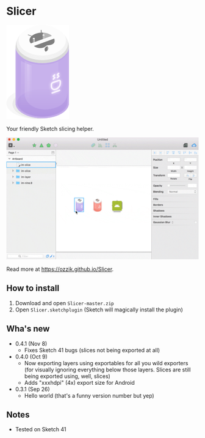 # Slicer

![Slicer icon](docs/assets/slicer@2x.png)

Your friendly Sketch slicing helper.

![Demo](docs/assets/demo@2x.gif)

Read more at https://ozzik.github.io/Slicer.

## How to install
1. Download and open ```Slicer-master.zip```
2. Open ```Slicer.sketchplugin``` (Sketch will magically install the plugin)

## Wha's new
* 0.4.1 (Nov 8)
  * Fixes Sketch 41 bugs (slices not being exported at all)
* 0.4.0 (Oct 9)
  * Now exporting layers using exportables for all you wild exporters (for visually ignoring everything below those layers. Slices are still being exported using, well, slices)
  * Adds "xxxhdpi" (4x) export size for Android
* 0.3.1 (Sep 26)
  * Hello world (that's a funny version number but yep)

## Notes
* Tested on Sketch 41